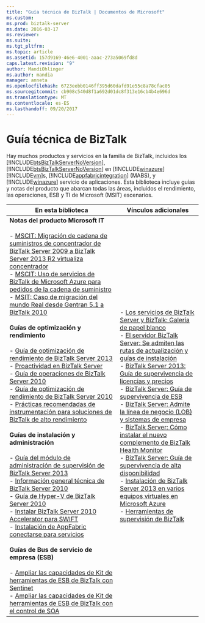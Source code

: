 ```yaml
---
title: "Guía técnica de BizTalk | Documentos de Microsoft"
ms.custom: 
ms.prod: biztalk-server
ms.date: 2016-03-17
ms.reviewer: 
ms.suite: 
ms.tgt_pltfrm: 
ms.topic: article
ms.assetid: 157d9169-46e6-4001-aaac-273a5069fd8d
caps.latest.revision: "9"
author: MandiOhlinger
ms.author: mandia
manager: anneta
ms.openlocfilehash: 6723eebb0146ff395d60dafd91e55c8a78cfac05
ms.sourcegitcommit: cb908c540d8f1a692d01dc8f313e16cb4b4e696d
ms.translationtype: MT
ms.contentlocale: es-ES
ms.lasthandoff: 09/20/2017
---
```

# <a name="biztalk-technical-guides"></a>Guía técnica de BizTalk
Hay muchos productos y servicios en la familia de BizTalk, incluidos los [!INCLUDE[btsBizTalkServerNoVersion](../includes/btsbiztalkservernoversion-md.md)], [!INCLUDE[btsBizTalkServerNoVersion](../includes/btsbiztalkservernoversion-md.md)] en [!INCLUDE[winazure](../includes/winazure-md.md)] [!INCLUDE[vm](../includes/vm-md.md)]s, [!INCLUDE[appfabricintegration](../includes/appfabricintegration-md.md)] (MABS), y [!INCLUDE[winazure](../includes/winazure-md.md)] servicio de aplicaciones. Esta biblioteca incluye guías y notas del producto que abarcan todas las áreas, incluidos el rendimiento, las operaciones, ESB y TI de Microsoft (MSIT) escenarios.  
  
|En esta biblioteca|Vínculos adicionales|  
|---------------------|----------------------|  
|**Notas del producto Microsoft IT**<br /><br /> -   [MSCIT: Migración de cadena de suministros de concentrador de BizTalk Server 2009 a BizTalk Server 2013 R2 virtualiza concentrador](../technical-guides/mscit-supply-chain-migration-from-biztalk-2009-to-biztalk-2013-r2-virtualized.md)<br />-   [MSCIT: Uso de servicios de BizTalk de Microsoft Azure para pedidos de la cadena de suministro](../technical-guides/mscit-using-microsoft-azure-biztalk-services-for-supply-chain-orders.md)<br />-   [MSIT: Caso de migración del mundo Real desde Gentran 5.1 a BizTalk 2010](../technical-guides/msit-real-world-migration-story-from-gentran-5-1-to-biztalk-2010.md)<br /><br /> **Guías de optimización y rendimiento**<br /><br /> -   [Guía de optimización de rendimiento de BizTalk Server 2013](../technical-guides/biztalk-server-2013-performance-optimization-guide.md)<br />-   [Proactividad en BizTalk Server](../technical-guides/proactivity-in-biztalk-server.md)<br />-   [Guía de operaciones de BizTalk Server 2010](~/technical-guides/biztalk-server-2010-operations-guide.md)<br />-   [Guía de optimización de rendimiento de BizTalk Server 2010](../technical-guides/biztalk-server-2010-performance-optimization-guide.md)<br />-   [Prácticas recomendadas de instrumentación para soluciones de BizTalk de alto rendimiento](../technical-guides/instrumentation-best-practices-for-high-performance-biztalk-solutions.md)<br /><br /> **Guías de instalación y administración**<br /><br /> -   [Guía del módulo de administración de supervisión de BizTalk Server 2013](../technical-guides/biztalk-server-2013-monitoring-management-pack-guide.md)<br />-   [Información general técnica de BizTalk Server 2010](../technical-guides/biztalk-server-2010-technical-overview.md)<br />-   [Guía de Hyper-V de BizTalk Server 2010](../technical-guides/biztalk-server-2010-hyper-v-guide.md)<br />-   [Instalar BizTalk Server 2010 Accelerator para SWIFT](../technical-guides/installing-biztalk-server-2010-accelerator-for-swift.md)<br />-   [Instalación de AppFabric conectarse para servicios](../technical-guides/installing-appfabric-connect-for-services.md)<br /><br /> **Guías de Bus de servicio de empresa (ESB)**<br /><br /> -   [Ampliar las capacidades de Kit de herramientas de ESB de BizTalk con Sentinet](../technical-guides/extending-biztalk-esb-toolkit-capabilities-with-sentinet.md)<br />-   [Ampliar las capacidades de Kit de herramientas de ESB de BizTalk con el control de SOA](../technical-guides/extending-biztalk-esb-toolkit-capabilities-with-soa-governance.md)|-   [Los servicios de BizTalk Server y BizTalk: Galería de papel blanco](http://social.technet.microsoft.com/wiki/contents/articles/15469.biztalk-serverbiztalk-services-white-paper-gallery.aspx)<br />-   [El servidor BizTalk Server: Se admiten las rutas de actualización y guías de instalación](http://social.technet.microsoft.com/wiki/contents/articles/28554.biztalk-server-supported-upgrade-paths-and-installation-guides.aspx)<br />-   [BizTalk Server 2013: Guía de supervivencia de licencias y precios](http://social.technet.microsoft.com/wiki/contents/articles/20494.biztalk-server-2013-pricing-and-licensing-survival-guide.aspx)<br />-   [BizTalk Server: Guía de supervivencia de ESB](http://social.technet.microsoft.com/wiki/contents/articles/7756.biztalk-server-esb-survival-guide.aspx)<br />-   [BizTalk Server: Admite la línea de negocio (LOB) y sistemas de empresa](http://social.technet.microsoft.com/wiki/contents/articles/17631.biztalk-server-supported-line-of-business-lob-and-enterprise-systems.aspx)<br />-   [BizTalk Server: Cómo instalar el nuevo complemento de BizTalk Health Monitor](http://social.technet.microsoft.com/wiki/contents/articles/26466.biztalk-server-how-to-install-the-new-biztalk-health-monitor-snap-in.aspx)<br />-   [BizTalk Server: Guía de supervivencia de alta disponibilidad](http://social.technet.microsoft.com/wiki/contents/articles/6532.biztalk-server-high-availability-survival-guide.aspx)<br />-   [Instalación de BizTalk Server 2013 en varios equipos virtuales en Microsoft Azure](http://social.technet.microsoft.com/wiki/contents/articles/23968.installing-biztalk-server-2013-on-multiple-virtual-machine-on-windows-azure.aspx)<br />-   [Herramientas de supervisión de BizTalk](http://social.technet.microsoft.com/wiki/contents/articles/5364.biztalk-monitoring-tools.aspx)|